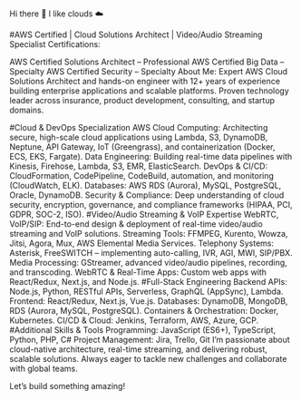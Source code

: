 Hi there 👋
I like clouds ☁️

#AWS Certified | Cloud Solutions Architect | Video/Audio Streaming Specialist
Certifications:

AWS Certified Solutions Architect – Professional
AWS Certified Big Data – Specialty
AWS Certified Security – Specialty
About Me:
Expert AWS Cloud Solutions Architect and hands-on engineer with 12+ years of experience building enterprise applications and scalable platforms. Proven technology leader across insurance, product development, consulting, and startup domains.

#Cloud & DevOps Specialization
AWS Cloud Computing: Architecting secure, high-scale cloud applications using Lambda, S3, DynamoDB, Neptune, API Gateway, IoT (Greengrass), and containerization (Docker, ECS, EKS, Fargate).
Data Engineering: Building real-time data pipelines with Kinesis, Firehose, Lambda, S3, EMR, ElasticSearch.
DevOps & CI/CD: CloudFormation, CodePipeline, CodeBuild, automation, and monitoring (CloudWatch, ELK).
Databases: AWS RDS (Aurora), MySQL, PostgreSQL, Oracle, DynamoDB.
Security & Compliance: Deep understanding of cloud security, encryption, governance, and compliance frameworks (HIPAA, PCI, GDPR, SOC-2, ISO).
#Video/Audio Streaming & VoIP Expertise
WebRTC, VoIP/SIP: End-to-end design & deployment of real-time video/audio streaming and VoIP solutions.
Streaming Tools: FFMPEG, Kurento, Wowza, Jitsi, Agora, Mux, AWS Elemental Media Services.
Telephony Systems: Asterisk, FreeSWITCH – implementing auto-calling, IVR, AGI, MWI, SIP/PBX.
Media Processing: GStreamer, advanced video/audio pipelines, recording, and transcoding.
WebRTC & Real-Time Apps: Custom web apps with React/Redux, Next.js, and Node.js.
#Full-Stack Engineering
Backend APIs: Node.js, Python, RESTful APIs, Serverless, GraphQL (AppSync), Lambda.
Frontend: React/Redux, Next.js, Vue.js.
Databases: DynamoDB, MongoDB, RDS (Aurora, MySQL, PostgreSQL).
Containers & Orchestration: Docker, Kubernetes.
CI/CD & Cloud: Jenkins, Terraform, AWS, Azure, GCP.
#Additional Skills & Tools
Programming: JavaScript (ES6+), TypeScript, Python, PHP, C#
Project Management: Jira, Trello, Git
I’m passionate about cloud-native architecture, real-time streaming, and delivering robust, scalable solutions. Always eager to tackle new challenges and collaborate with global teams.

Let’s build something amazing!

